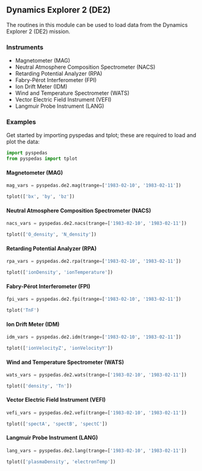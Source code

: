 
## Dynamics Explorer 2 (DE2)
The routines in this module can be used to load data from the Dynamics Explorer 2 (DE2) mission. 

### Instruments
- Magnetometer (MAG)
- Neutral Atmosphere Composition Spectrometer (NACS)
- Retarding Potential Analyzer (RPA)
- Fabry-Pérot Interferometer (FPI)
- Ion Drift Meter (IDM)
- Wind and Temperature Spectrometer (WATS)
- Vector Electric Field Instrument (VEFI)
- Langmuir Probe Instrument (LANG)

### Examples
Get started by importing pyspedas and tplot; these are required to load and plot the data:

```python
import pyspedas
from pyspedas import tplot
```

#### Magnetometer (MAG)

```python
mag_vars = pyspedas.de2.mag(trange=['1983-02-10', '1983-02-11'])

tplot(['bx', 'by', 'bz'])
```


#### Neutral Atmosphere Composition Spectrometer (NACS)

```python
nacs_vars = pyspedas.de2.nacs(trange=['1983-02-10', '1983-02-11'])

tplot(['O_density', 'N_density'])
```


#### Retarding Potential Analyzer (RPA)

```python
rpa_vars = pyspedas.de2.rpa(trange=['1983-02-10', '1983-02-11'])

tplot(['ionDensity', 'ionTemperature'])
```


#### Fabry-Pérot Interferometer (FPI)

```python
fpi_vars = pyspedas.de2.fpi(trange=['1983-02-10', '1983-02-11'])

tplot('TnF')
```


#### Ion Drift Meter (IDM)

```python
idm_vars = pyspedas.de2.idm(trange=['1983-02-10', '1983-02-11'])

tplot(['ionVelocityZ', 'ionVelocityY'])
```


#### Wind and Temperature Spectrometer (WATS)

```python
wats_vars = pyspedas.de2.wats(trange=['1983-02-10', '1983-02-11'])

tplot(['density', 'Tn'])
```


#### Vector Electric Field Instrument (VEFI)

```python
vefi_vars = pyspedas.de2.vefi(trange=['1983-02-10', '1983-02-11'])

tplot(['spectA', 'spectB', 'spectC'])
```


#### Langmuir Probe Instrument (LANG)

```python
lang_vars = pyspedas.de2.lang(trange=['1983-02-10', '1983-02-11'])

tplot(['plasmaDensity', 'electronTemp'])
```


    